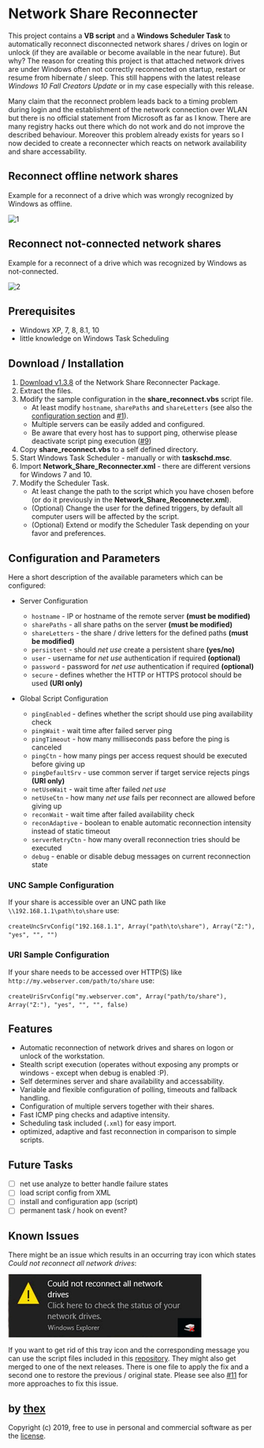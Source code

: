 # Network Share Reconnecter
This project contains a **VB script** and a **Windows Scheduler Task** to automatically reconnect disconnected network shares / drives on login or unlock (if they are available or become available in the near future). But why? The reason for creating this project is that attached network drives are under Windows often not correctly reconnected on startup, restart or resume from hibernate / sleep. This still happens with the latest release *Windows 10 Fall Creators Update* or in my case especially with this release.

Many claim that the reconnect problem leads back to a timing problem during login and the establishment of the network connection over WLAN but there is no official statement from Microsoft as far as I know. There are many registry hacks out there which do not work and do not improve the described behaviour. Moreover this problem already exists for years so I now decided to create a reconnecter which reacts on network availability and share accessability.

## Reconnect offline network shares
Example for a reconnect of a drive which was wrongly recognized by Windows as offline.

![1](/screenshots/drives_off_on.png)

## Reconnect not-connected network shares
Example for a reconnect of a drive which was recognized by Windows as not-connected.

![2](/screenshots/drives_nc_on.png)

## Prerequisites
* Windows XP, 7, 8, 8.1, 10
* little knowledge on Windows Task Scheduling

## Download / Installation
1. [Download v1.3.8](https://github.com/thexmanxyz/network-share-reconnecter/releases/download/v1.3.8/nsr.v1.3.8.zip) of the Network Share Reconnecter Package.
2. Extract the files.
3. Modify the sample configuration in the **share_reconnect.vbs** script file.
   * At least modify `hostname`, `sharePaths` and `shareLetters` (see also the [configuration section](https://github.com/thexmanxyz/network-share-reconnecter/blob/master/src/share_reconnect.vbs#L43-L45) and [#1](https://github.com/thexmanxyz/network-share-reconnecter/issues/1)).
   * Multiple servers can be easily added and configured.
   * Be aware that every host has to support ping, otherwise please deactivate script ping execution ([#9](https://github.com/thexmanxyz/network-share-reconnecter/issues/9))
4. Copy **share_reconnect.vbs** to a self defined directory.
5. Start Windows Task Scheduler - manually or with **taskschd.msc**.
6. Import **Network_Share_Reconnecter.xml** - there are different versions for Windows 7 and 10.
7. Modify the Scheduler Task.
   * At least change the path to the script which you have chosen before (or do it previously in the **Network_Share_Reconnecter.xml**).
   * (Optional) Change the user for the defined triggers, by default all computer users will be affected by the script.
   * (Optional) Extend or modify the Scheduler Task depending on your favor and preferences.

## Configuration and Parameters
Here a short description of the available parameters which can be configured:

* Server Configuration
  * `hostname` - IP or hostname of the remote server **(must be modified)**
  * `sharePaths` - all share paths on the server **(must be modified)**
  * `shareLetters` - the share / drive letters for the defined paths **(must be modified)**
  * `persistent` - should *net use* create a persistent share **(yes/no)**
  * `user` - username for *net use* authentication if required **(optional)**
  * `password` - password for *net use* authentication if required **(optional)**
  * `secure` - defines whether the HTTP or HTTPS protocol should be used **(URI only)**
  
* Global Script Configuration
  * `pingEnabled` - defines whether the script should use ping availability check
  * `pingWait` - wait time after failed server ping
  * `pingTimeout` - how many milliseconds pass before the ping is canceled
  * `pingCtn` - how many pings per access request should be executed before giving up
  * `pingDefaultSrv` - use common server if target service rejects pings **(URI only)**
  * `netUseWait` - wait time after failed *net use*
  * `netUseCtn` - how many *net use* fails per reconnect are allowed before giving up
  * `reconWait` - wait time after failed availability check
  * `reconAdaptive` - boolean to enable automatic reconnection intensity instead of static timeout
  * `serverRetryCtn` - how many overall reconnection tries should be executed
  * `debug` - enable or disable debug messages on current reconnection state

### UNC Sample Configuration
If your share is accessible over an UNC path like `\\192.168.1.1\path\to\share` use:

`createUncSrvConfig("192.168.1.1", Array("path\to\share"), Array("Z:"), "yes", "", "")`


### URI Sample Configuration
If your share needs to be accessed over HTTP(S) like `http://my.webserver.com/path/to/share` use:

`createUriSrvConfig("my.webserver.com", Array("path/to/share"), Array("Z:"), "yes", "", "", false)`

## Features
* Automatic reconnection of network drives and shares on logon or unlock of the workstation.
* Stealth script execution (operates without exposing any prompts or windows - except when debug is enabled :P).
* Self determines server and share availability and accessability.
* Variable and flexible configuration of polling, timeouts and fallback handling.
* Configuration of multiple servers together with their shares.
* Fast ICMP ping checks and adaptive intensity.
* Scheduling task included (`.xml`) for easy import.
* optimized, adaptive and fast reconnection in comparison to simple scripts.

## Future Tasks
- [ ] net use analyze to better handle failure states
- [ ] load script config from XML
- [ ] install and configuration app (script)
- [ ] permanent task / hook on event?

## Known Issues
There might be an issue which results in an occurring tray icon which states *Could not reconnect all network drives*: 

![3](/screenshots/tray_issue.png)

If you want to get rid of this tray icon and the corresponding message you can use the script files included in this [repository](https://github.com/thexmanxyz/network-share-reconnecter/tree/master/registry). They might also get merged to one of the next releases. There is one file to apply the fix and a second one to restore the previous / original state. Please see also [#11](https://github.com/thexmanxyz/network-share-reconnecter/issues/11) for more approaches to fix this issue.

## by [thex](https://github.com/thexmanxyz)
Copyright (c) 2019, free to use in personal and commercial software as per the [license](/LICENSE.md).
